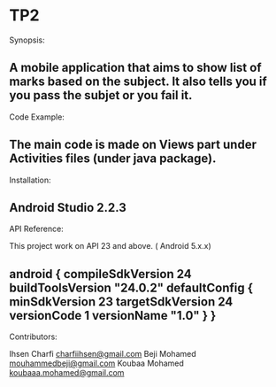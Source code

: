 # TP2

Synopsis:

A mobile application that aims to show list of marks based on the subject. It also tells you if you pass the subjet or you fail it.
-----------------------------------------
Code Example:

The main code is made on Views part under Activities files (under java package).
-----------------------------------------
Installation:

Android Studio 2.2.3 
-----------------------------------------
API Reference: 

This project work on API 23 and above. ( Android 5.x.x)

android {
    compileSdkVersion 24
    buildToolsVersion "24.0.2"
    defaultConfig {
        minSdkVersion 23
        targetSdkVersion 24
        versionCode 1
        versionName "1.0"
    }
}
----------------------------------------
Contributors:

Ihsen Charfi charfiihsen@gmail.com
Beji Mohamed mouhammedbeji@gmail.com
Koubaa Mohamed koubaaa.mohamed@gmail.com
